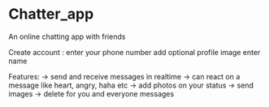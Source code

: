 # Chatter_app
An online chatting app with friends

Create account : enter your phone number
                 add optional profile image
                 enter name

Features:
-> send and receive messages in realtime
-> can react on a message like heart, angry, haha etc
-> add photos on your status
-> send images
-> delete for you and everyone messages


